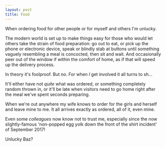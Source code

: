 ```yaml
---
layout: post
title: Food
---
```


When ordering food for other people or for myself and others I'm unlucky.

The modern world is set up to make things easy for those who would let others take the strain of food preparation: go out to eat, or pick up the phone or electronic device, speak or blindly stab at buttons until something vaguely resembling a meal is concocted, then sit and wait.  And occasionally peer out of the window if within the comfort of home, as if that will speed up the delivery process.

In theory it's foolproof.  But no.  For when *I* get involved it all turns to sh…

It'll either have not *quite* what was ordered, or something completely random thrown in, or it'll be late when visitors need to go home right after the meal we've spent seconds preparing.

When we're out anywhere my wife knows to order for the girls and herself and leave mine to me.  It all arrives exactly as ordered, all of it, even mine.

Even some *colleagues* now know not to trust me, especially since the now slightly-famous 'non-popped egg yolk down the front of the shirt incident' of September 2017!

Unlucky Baz?
